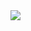 <img src = "https://github-readme-stats.vercel.app/api?username=JuanSaz&&show_icons=true&title_color=ffffff&icon_color=c4a527&text_color=daf7dc&bg_color=151515">
